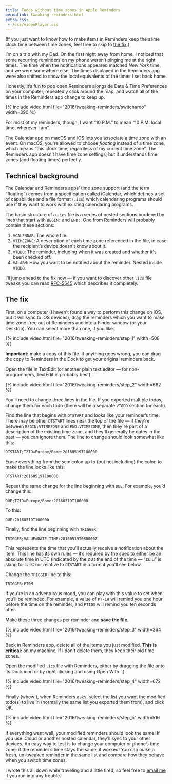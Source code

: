 ```yaml
---
title: Todos without time zones in Apple Reminders
permalink: tweaking-reminders.html
extra-css:
 - /css/videoPlayer.css
---
```


(If you just want to know how to make items in Reminders keep the same clock time between time zones, feel free to skip to [the fix](#the-fix).)

I’m on a trip with my Dad. On the first night away from home, I noticed that some recurring reminders on my phone weren’t pinging me at the right times. The time when the notifications appeared matched *New York* time, and we were somewhere else. The times displayed in the Reminders app were also shifted to show the local equivalents of the times I set back home.

Honestly, it’s fun to pop open Reminders alongside Date & Time Preferences on your computer, repeatedly click around the map, and watch all of the times in the Reminders app change to keep up.

{% include video.html file="2016/tweaking-reminders/switcharoo" width=390 %}

For most of my reminders, though, I want “10 P.M.” to mean “10 P.M. local time, wherever I am”.

The Calendar app on macOS and iOS lets you associate a time zone with an event. On macOS, you're allowed to choose *floating* instead of a time zone, which means “this clock time, regardless of my current time zone”. The Reminders app doesn’t have time zone settings, but it understands time zones (and floating times) perfectly.

## Technical background

The Calendar and Reminders apps’ time zone support (and the term “floating”) comes from a specification called iCalendar, which defines a set of capabilities and a file format (`.ics`) which calendaring programs should use if they want to work with existing calendaring programs.

The basic structure of a `.ics` file is a series of nested sections bordered by lines that start with `BEGIN:` and `END:`. One from Reminders will probably contain these sections:

1. `VCALENDAR`: The whole file.
2. `VTIMEZONE`: A description of each time zone referenced in the file, in case the recipient’s device doesn't know about it.
3. `VTODO`: The reminder, including when it was created and whether it's been checked off.
4. `VALARM`: How you want to be notified about the reminder. Nested inside `VTODO`.

I’ll jump ahead to the fix now — if you want to discover other `.ics` file tweaks you can read [RFC-5545](https://tools.ietf.org/html/rfc5545) which describes it completely.

## The fix

First, on a computer (I haven’t found a way to perform this change on iOS, but it will sync to iOS devices), drag the reminders which you want to make time zone-free out of Reminders and into a Finder window (or your Desktop). You can select more than one, if you like.

{% include video.html file="2016/tweaking-reminders/step_1" width=508 %}

**Important:** make a copy of this file. If anything goes wrong, you can drag the copy to Reminders in the Dock to get your original reminders back.

Open the file in TextEdit (or another plain text editor — for non-programmers, TextEdit is probably best).

{% include video.html file="2016/tweaking-reminders/step_2" width=662 %}

You’ll need to change three lines in the file. If you exported multiple todos, change them for each todo (there will be a separate `VTODO` section for each).

Find the line that begins with `DTSTART` and looks like your reminder’s time. There may be other `DTSTART` lines near the top of the file — if they're between `BEGIN:VTIMEZONE` and `END:VTIMEZONE`, then they're part of a description of the existing time zone, and they'll generally be dates in the past — you can ignore them. The line to change should look somewhat like this:

    DTSTART;TZID=Europe/Rome:20160519T100000

Erase everything from the semicolon up to (but not including) the colon to make the line looks like this:

    DTSTART:20160519T100000

Repeat the same change for the line beginning with `DUE`. For example, you’d change this:

    DUE;TZID=Europe/Rome:20160519T100000

To this:

    DUE:20160519T100000

Finally, find the line beginning with `TRIGGER`:

    TRIGGER;VALUE=DATE-TIME:20160519T080000Z

This represents the time that you'll actually receive a notification about the item. This line has its own rules — it’s required by the spec to either be an absolute time in UTC (indicated by the `Z` at the end of the time — “zulu” is slang for UTC) or relative to `DTSTART` in a format you’ll see below.

Change the `TRIGGER` line to this:

    TRIGGER:PT0M

If you're in an adventurous mood, you can play with this value to set when you’ll be reminded. For example, a value of `PT-1H` will remind you one hour before the time on the reminder, and `PT10S` will remind you ten seconds after.

Make these three changes per reminder and **save the file**.

{% include video.html file="2016/tweaking-reminders/step_3" width=364 %}

Back in Reminders app, delete all of the items you just modified. **This is critical:** on my machine, if I don't delete them, they keep their old time zones.

Open the modified `.ics` file with Reminders, either by dragging the file onto its Dock icon or by right clicking and using Open With…).

{% include video.html file="2016/tweaking-reminders/step_4" width=672 %}

Finally (whew!), when Reminders asks, select the list you want the modified todo(s) to live in (normally the same list you exported them from), and click OK.

{% include video.html file="2016/tweaking-reminders/step_5" width=516 %}

If everything went well, your modified reminders should look the same! If you use iCloud or another hosted calendar, they’ll sync to your other devices. An easy way to test is to change your computer or phone’s time zone: if the reminder’s time stays the same, it worked! You can make a fresh, un-tweaked reminder in the same list and compare how they behave when you switch time zones.

I wrote this all down while traveling and a little tired, so feel free to [email me](mailto:sidney@s4y.us) if you run into any trouble.
